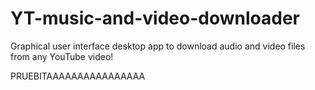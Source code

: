 # YT-music-and-video-downloader

Graphical user interface desktop app to download audio and video files from any YouTube video!

PRUEBITAAAAAAAAAAAAAAAA
